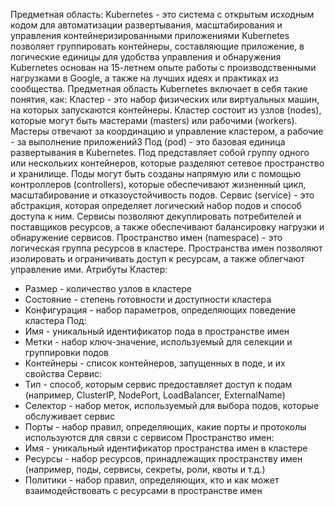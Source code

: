 Предметная область:
Kubernetes - это система с открытым исходным кодом для автоматизации развертывания, масштабирования и управления контейнеризированными приложениями Kubernetes позволяет группировать контейнеры, составляющие приложение, в логические единицы для удобства управления и обнаружения Kubernetes основан на 15-летнем опыте работы с производственными нагрузками в Google, а также на лучших идеях и практиках из сообщества.
Предметная область Kubernetes включает в себя такие понятия, как:
Кластер - это набор физических или виртуальных машин, на которых запускаются контейнеры. Кластер состоит из узлов (nodes), которые могут быть мастерами (masters) или рабочими (workers). Мастеры отвечают за координацию и управление кластером, а рабочие - за выполнение приложений3
Под (pod) - это базовая единица развертывания в Kubernetes. Под представляет собой группу одного или нескольких контейнеров, которые разделяют сетевое пространство и хранилище. Поды могут быть созданы напрямую или с помощью контроллеров (controllers), которые обеспечивают жизненный цикл, масштабирование и отказоустойчивость подов.
Сервис (service) - это абстракция, которая определяет логический набор подов и способ доступа к ним. Сервисы позволяют декуплировать потребителей и поставщиков ресурсов, а также обеспечивают балансировку нагрузки и обнаружение сервисов.
Пространство имен (namespace) - это логическая группа ресурсов в кластере. Пространства имен позволяют изолировать и ограничивать доступ к ресурсам, а также облегчают управление ими.
Атрибуты
Кластер:
-	Размер - количество узлов в кластере
-	Состояние - степень готовности и доступности кластера
-	Конфигурация - набор параметров, определяющих поведение кластера
Под:
-	Имя - уникальный идентификатор пода в пространстве имен
-	Метки - набор ключ-значение, используемый для селекции и группировки подов
-	Контейнеры - список контейнеров, запущенных в поде, и их свойства
Сервис:
-	Тип - способ, которым сервис предоставляет доступ к подам (например, ClusterIP, NodePort, LoadBalancer, ExternalName)
-	Селектор - набор меток, используемый для выбора подов, которые обслуживает сервис
-	Порты - набор правил, определяющих, какие порты и протоколы используются для связи с сервисом
Пространство имен:
-	Имя - уникальный идентификатор пространства имен в кластере
-	Ресурсы - набор ресурсов, принадлежащих пространству имен (например, поды, сервисы, секреты, роли, квоты и т.д.)
-	Политики - набор правил, определяющих, кто и как может взаимодействовать с ресурсами в пространстве имен
